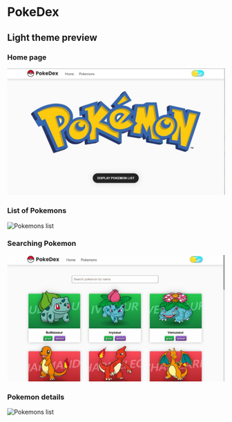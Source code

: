 # PokeDex

## Light theme preview

### Home page
![Home page](./light-home.jpg)

### List of Pokemons
![Pokemons list](./light-pokemons.gif)

### Searching Pokemon
![Pokemons list](./light-searching.gif)

### Pokemon details
![Pokemons list](./light-details.gif)
